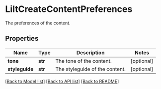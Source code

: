 # LiltCreateContentPreferences

The preferences of the content.
## Properties
Name | Type | Description | Notes
------------ | ------------- | ------------- | -------------
**tone** | **str** | The tone of the content. | [optional] 
**styleguide** | **str** | The styleguide of the content. | [optional] 

[[Back to Model list]](../README.md#documentation-for-models) [[Back to API list]](../README.md#documentation-for-api-endpoints) [[Back to README]](../README.md)


